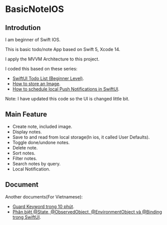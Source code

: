 # BasicNoteIOS
## Introdution
I am beginner of Swift IOS.

This is basic todo/note App based on Swift 5, Xcode 14. 

I apply the MVVM Architecture to this project.

I coded this based on these series:
* [SwiftUI Todo List (Beginner Level)](https://www.youtube.com/watch?v=wEf1YS4vyW8&list=PLwvDm4VfkdpheGqemblOIA7v3oq0MS30i&index=1).
* [How to store an Image](https://www.youtube.com/watch?v=y3LofRLPUM8).
* [How to schedule local Push Notifications in SwiftUI](https://www.youtube.com/watch?v=mG9BVAs8AIo).

Note: I have updated this code so the UI is changed little bit. 

## Main Feature
* Create note, included image.
* Display notes.
* Save to and read from local storage(In ios, it called User Defaults).
* Toggle done/undone notes.
* Delete note.
* Sort notes.
* Filter notes.
* Search notes by query.
* Local Notification.

## Document
Another documents(For Vietnamese):
* [Guard Keyword trong 10 phút](https://fxstudio.dev/guard-keyword-trong-10-phut/).
* [Phân biệt @State, @ObservedObject, @EnvironmentObject và @Binding trong SwiftUI](https://viblo.asia/p/phan-biet-atstate-atobservedobject-atenvironmentobject-va-atbinding-trong-swiftui-Do754Pe45M6).
